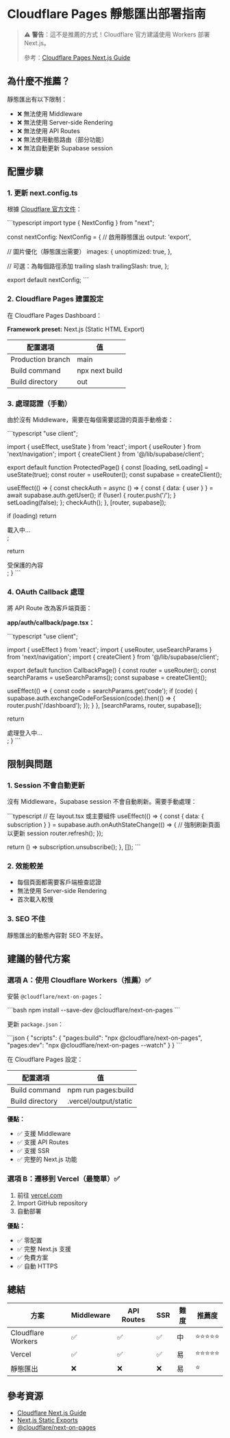 # Cloudflare Pages 靜態匯出部署指南

> ⚠️ **警告**：這不是推薦的方式！Cloudflare 官方建議使用 Workers 部署 Next.js。
> 
> 參考：[Cloudflare Pages Next.js Guide](https://developers.cloudflare.com/pages/framework-guides/nextjs/deploy-a-static-nextjs-site/)

## 為什麼不推薦？

靜態匯出有以下限制：
- ❌ 無法使用 Middleware
- ❌ 無法使用 Server-side Rendering
- ❌ 無法使用 API Routes
- ❌ 無法使用動態路由（部分功能）
- ❌ 無法自動更新 Supabase session

## 配置步驟

### 1. 更新 next.config.ts

根據 [Cloudflare 官方文件](https://developers.cloudflare.com/pages/framework-guides/nextjs/deploy-a-static-nextjs-site/)：

\`\`\`typescript
import type { NextConfig } from "next";

const nextConfig: NextConfig = {
  // 啟用靜態匯出
  output: 'export',
  
  // 圖片優化（靜態匯出需要）
  images: {
    unoptimized: true,
  },
  
  // 可選：為每個路徑添加 trailing slash
  trailingSlash: true,
};

export default nextConfig;
\`\`\`

### 2. Cloudflare Pages 建置設定

在 Cloudflare Pages Dashboard：

**Framework preset:** Next.js (Static HTML Export)

| 配置選項 | 值 |
|---------|---|
| Production branch | main |
| Build command | npx next build |
| Build directory | out |

### 3. 處理認證（手動）

由於沒有 Middleware，需要在每個需要認證的頁面手動檢查：

\`\`\`typescript
"use client";

import { useEffect, useState } from 'react';
import { useRouter } from 'next/navigation';
import { createClient } from '@/lib/supabase/client';

export default function ProtectedPage() {
  const [loading, setLoading] = useState(true);
  const router = useRouter();
  const supabase = createClient();

  useEffect(() => {
    const checkAuth = async () => {
      const { data: { user } } = await supabase.auth.getUser();
      if (!user) {
        router.push('/');
      }
      setLoading(false);
    };
    checkAuth();
  }, [router, supabase]);

  if (loading) return <div>載入中...</div>;

  return <div>受保護的內容</div>;
}
\`\`\`

### 4. OAuth Callback 處理

將 API Route 改為客戶端頁面：

**app/auth/callback/page.tsx：**

\`\`\`typescript
"use client";

import { useEffect } from 'react';
import { useRouter, useSearchParams } from 'next/navigation';
import { createClient } from '@/lib/supabase/client';

export default function CallbackPage() {
  const router = useRouter();
  const searchParams = useSearchParams();
  const supabase = createClient();

  useEffect(() => {
    const code = searchParams.get('code');
    if (code) {
      supabase.auth.exchangeCodeForSession(code).then(() => {
        router.push('/dashboard');
      });
    }
  }, [searchParams, router, supabase]);

  return <div>處理登入中...</div>;
}
\`\`\`

## 限制與問題

### 1. Session 不會自動更新

沒有 Middleware，Supabase session 不會自動刷新。需要手動處理：

\`\`\`typescript
// 在 layout.tsx 或主要組件
useEffect(() => {
  const { data: { subscription } } = supabase.auth.onAuthStateChange(() => {
    // 強制刷新頁面以更新 session
    router.refresh();
  });

  return () => subscription.unsubscribe();
}, []);
\`\`\`

### 2. 效能較差

- 每個頁面都需要客戶端檢查認證
- 無法使用 Server-side Rendering
- 首次載入較慢

### 3. SEO 不佳

靜態匯出的動態內容對 SEO 不友好。

## 建議的替代方案

### 選項 A：使用 Cloudflare Workers（推薦）✅

安裝 `@cloudflare/next-on-pages`：

\`\`\`bash
npm install --save-dev @cloudflare/next-on-pages
\`\`\`

更新 `package.json`：

\`\`\`json
{
  "scripts": {
    "pages:build": "npx @cloudflare/next-on-pages",
    "pages:dev": "npx @cloudflare/next-on-pages --watch"
  }
}
\`\`\`

在 Cloudflare Pages 設定：

| 配置選項 | 值 |
|---------|---|
| Build command | npm run pages:build |
| Build directory | .vercel/output/static |

**優點：**
- ✅ 支援 Middleware
- ✅ 支援 API Routes  
- ✅ 支援 SSR
- ✅ 完整的 Next.js 功能

### 選項 B：遷移到 Vercel（最簡單）✅

1. 前往 [vercel.com](https://vercel.com)
2. Import GitHub repository
3. 自動部署

**優點：**
- ✅ 零配置
- ✅ 完整 Next.js 支援
- ✅ 免費方案
- ✅ 自動 HTTPS

## 總結

| 方案 | Middleware | API Routes | SSR | 難度 | 推薦度 |
|------|-----------|-----------|-----|------|-------|
| Cloudflare Workers | ✅ | ✅ | ✅ | 中 | ⭐⭐⭐⭐⭐ |
| Vercel | ✅ | ✅ | ✅ | 易 | ⭐⭐⭐⭐⭐ |
| 靜態匯出 | ❌ | ❌ | ❌ | 易 | ⭐ |

## 參考資源

- [Cloudflare Next.js Guide](https://developers.cloudflare.com/pages/framework-guides/nextjs/)
- [Next.js Static Exports](https://nextjs.org/docs/app/building-your-application/deploying/static-exports)
- [@cloudflare/next-on-pages](https://github.com/cloudflare/next-on-pages)

